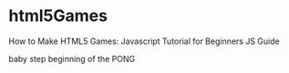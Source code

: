 # html5Games
How to Make HTML5 Games: Javascript Tutorial for Beginners JS Guide


baby step beginning of the PONG
